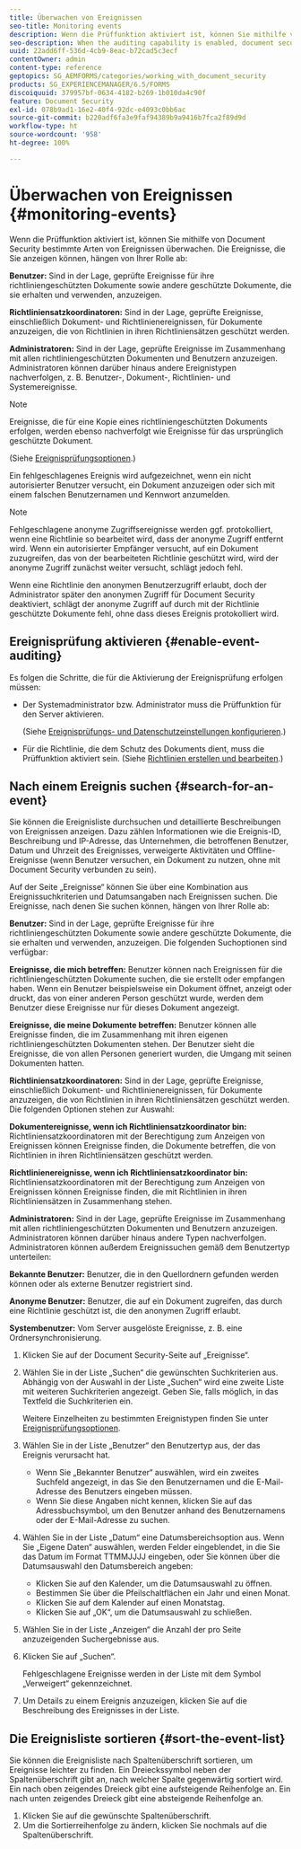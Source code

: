 ```yaml
---
title: Überwachen von Ereignissen
seo-title: Monitoring events
description: Wenn die Prüffunktion aktiviert ist, können Sie mithilfe von Document Security bestimmte Arten von Ereignissen überwachen. Sie können die Ereignisliste mithilfe der Document Security mühelos durchsuchen und sortieren.
seo-description: When the auditing capability is enabled, document security enables you to monitor certain types of events. You can easily search and sort the events list using the document security.
uuid: 22add6ff-536d-4cb9-8eac-b72cad5c3ecf
contentOwner: admin
content-type: reference
geptopics: SG_AEMFORMS/categories/working_with_document_security
products: SG_EXPERIENCEMANAGER/6.5/FORMS
discoiquuid: 379957bf-0634-4182-b269-1b010da4c90f
feature: Document Security
exl-id: 078b9ad1-16e2-40f4-92dc-e4093c0bb6ac
source-git-commit: b220adf6fa3e9faf94389b9a9416b7fca2f89d9d
workflow-type: ht
source-wordcount: '958'
ht-degree: 100%

---
```


# Überwachen von Ereignissen {#monitoring-events}

Wenn die Prüffunktion aktiviert ist, können Sie mithilfe von Document Security bestimmte Arten von Ereignissen überwachen. Die Ereignisse, die Sie anzeigen können, hängen von Ihrer Rolle ab:

**Benutzer:** Sind in der Lage, geprüfte Ereignisse für ihre richtliniengeschützten Dokumente sowie andere geschützte Dokumente, die sie erhalten und verwenden, anzuzeigen.

**Richtliniensatzkoordinatoren:** Sind in der Lage, geprüfte Ereignisse, einschließlich Dokument- und Richtlinienereignissen, für Dokumente anzuzeigen, die von Richtlinien in ihren Richtliniensätzen geschützt werden.

**Administratoren:** Sind in der Lage, geprüfte Ereignisse im Zusammenhang mit allen richtliniengeschützten Dokumenten und Benutzern anzuzeigen. Administratoren können darüber hinaus andere Ereignistypen nachverfolgen, z. B. Benutzer-, Dokument-, Richtlinien- und Systemereignisse.

>[!NOTE]
>
>Ereignisse, die für eine Kopie eines richtliniengeschützten Dokuments erfolgen, werden ebenso nachverfolgt wie Ereignisse für das ursprünglich geschützte Dokument.

(Siehe [Ereignisprüfungsoptionen](/help/forms/using/admin-help/configuring-client-server-options.md#event-auditing-options).)

Ein fehlgeschlagenes Ereignis wird aufgezeichnet, wenn ein nicht autorisierter Benutzer versucht, ein Dokument anzuzeigen oder sich mit einem falschen Benutzernamen und Kennwort anzumelden.

>[!NOTE]
>
>Fehlgeschlagene anonyme Zugriffsereignisse werden ggf. protokolliert, wenn eine Richtlinie so bearbeitet wird, dass der anonyme Zugriff entfernt wird. Wenn ein autorisierter Empfänger versucht, auf ein Dokument zuzugreifen, das von der bearbeiteten Richtlinie geschützt wird, wird der anonyme Zugriff zunächst weiter versucht, schlägt jedoch fehl.

Wenn eine Richtlinie den anonymen Benutzerzugriff erlaubt, doch der Administrator später den anonymen Zugriff für Document Security deaktiviert, schlägt der anonyme Zugriff auf durch mit der Richtlinie geschützte Dokumente fehl, ohne dass dieses Ereignis protokolliert wird.

## Ereignisprüfung aktivieren {#enable-event-auditing}

Es folgen die Schritte, die für die Aktivierung der Ereignisprüfung erfolgen müssen:

* Der Systemadministrator bzw. Administrator muss die Prüffunktion für den Server aktivieren.

   (Siehe [Ereignisprüfungs- und Datenschutzeinstellungen konfigurieren](/help/forms/using/admin-help/configuring-client-server-options.md#configuring-event-auditing-and-privacy-settings).)

* Für die Richtlinie, die dem Schutz des Dokuments dient, muss die Prüffunktion aktiviert sein. (Siehe [Richtlinien erstellen und bearbeiten](/help/forms/using/admin-help/creating-policies.md#creating-and-editing-policies).)

## Nach einem Ereignis suchen {#search-for-an-event}

Sie können die Ereignisliste durchsuchen und detaillierte Beschreibungen von Ereignissen anzeigen. Dazu zählen Informationen wie die Ereignis-ID, Beschreibung und IP-Adresse, das Unternehmen, die betroffenen Benutzer, Datum und Uhrzeit des Ereignisses, verweigerte Aktivitäten und Offline-Ereignisse (wenn Benutzer versuchen, ein Dokument zu nutzen, ohne mit Document Security verbunden zu sein).

Auf der Seite „Ereignisse“ können Sie über eine Kombination aus Ereignissuchkriterien und Datumsangaben nach Ereignissen suchen. Die Ereignisse, nach denen Sie suchen können, hängen von Ihrer Rolle ab:

**Benutzer:** Sind in der Lage, geprüfte Ereignisse für ihre richtliniengeschützten Dokumente sowie andere geschützte Dokumente, die sie erhalten und verwenden, anzuzeigen. Die folgenden Suchoptionen sind verfügbar:

**Ereignisse, die mich 
betreffen:** Benutzer können nach Ereignissen für die richtliniengeschützten Dokumente suchen, die sie erstellt oder empfangen haben. Wenn ein Benutzer beispielsweise ein Dokument öffnet, anzeigt oder druckt, das von einer anderen Person geschützt wurde, werden dem Benutzer diese Ereignisse nur für dieses Dokument angezeigt.

**Ereignisse, die meine Dokumente betreffen:** Benutzer können alle Ereignisse finden, die im Zusammenhang mit ihren eigenen richtliniengeschützten Dokumenten stehen. Der Benutzer sieht die Ereignisse, die von allen Personen generiert wurden, die Umgang mit seinen Dokumenten hatten.

**Richtliniensatzkoordinatoren:** Sind in der Lage, geprüfte Ereignisse, einschließlich Dokument- und Richtlinienereignissen, für Dokumente anzuzeigen, die von Richtlinien in ihren Richtliniensätzen geschützt werden. Die folgenden Optionen stehen zur Auswahl:  

**Dokumentereignisse,
wenn ich Richtliniensatzkoordinator bin:** Richtliniensatzkoordinatoren mit der Berechtigung zum Anzeigen von Ereignissen können Ereignisse finden, die Dokumente betreffen, die von Richtlinien in ihren Richtliniensätzen geschützt werden.

**Richtlinienereignisse, wenn ich Richtliniensatzkoordinator bin:** Richtliniensatzkoordinatoren mit der Berechtigung zum Anzeigen von Ereignissen können Ereignisse finden, die mit Richtlinien in ihren Richtliniensätzen in Zusammenhang stehen.

**Administratoren:** Sind in der Lage, geprüfte Ereignisse im Zusammenhang mit allen richtliniengeschützten Dokumenten und Benutzern anzuzeigen. Administratoren können darüber hinaus andere Typen nachverfolgen. Administratoren können außerdem Ereignissuchen gemäß dem Benutzertyp unterteilen:

**Bekannte Benutzer:** Benutzer, die in den Quellordnern gefunden werden können oder als externe Benutzer registriert sind.

**Anonyme Benutzer:** Benutzer, die auf ein Dokument zugreifen, das durch eine Richtlinie geschützt ist, die den anonymen Zugriff erlaubt.

**Systembenutzer:** Vom Server ausgelöste Ereignisse, z. B. eine Ordnersynchronisierung.

1. Klicken Sie auf der Document Security-Seite auf „Ereignisse“.
1. Wählen Sie in der Liste „Suchen“ die gewünschten Suchkriterien aus. Abhängig von der Auswahl in der Liste „Suchen“ wird eine zweite Liste mit weiteren Suchkriterien angezeigt. Geben Sie, falls möglich, in das Textfeld die Suchkriterien ein.

   Weitere Einzelheiten zu bestimmten Ereignistypen finden Sie unter [Ereignisprüfungsoptionen](/help/forms/using/admin-help/configuring-client-server-options.md#event-auditing-options).

1. Wählen Sie in der Liste „Benutzer“ den Benutzertyp aus, der das Ereignis verursacht hat.

   * Wenn Sie „Bekannter Benutzer“ auswählen, wird ein zweites Suchfeld angezeigt, in das Sie den Benutzernamen und die E-Mail-Adresse des Benutzers eingeben müssen.
   * Wenn Sie diese Angaben nicht kennen, klicken Sie auf das Adressbuchsymbol, um den Benutzer anhand des Benutzernamens oder der E-Mail-Adresse zu suchen.

1. Wählen Sie in der Liste „Datum“ eine Datumsbereichsoption aus. Wenn Sie „Eigene Daten“ auswählen, werden Felder eingeblendet, in die Sie das Datum im Format TTMMJJJJ eingeben, oder Sie können über die Datumsauswahl den Datumsbereich angeben:

   * Klicken Sie auf den Kalender, um die Datumsauswahl zu öffnen.
   * Bestimmen Sie über die Pfeilschaltflächen ein Jahr und einen Monat.
   * Klicken Sie auf dem Kalender auf einen Monatstag.
   * Klicken Sie auf „OK“, um die Datumsauswahl zu schließen.

1. Wählen Sie in der Liste „Anzeigen“ die Anzahl der pro Seite anzuzeigenden Suchergebnisse aus.
1. Klicken Sie auf „Suchen“.

   Fehlgeschlagene Ereignisse werden in der Liste mit dem Symbol „Verweigert“ gekennzeichnet.

1. Um Details zu einem Ereignis anzuzeigen, klicken Sie auf die Beschreibung des Ereignisses in der Liste.

## Die Ereignisliste sortieren {#sort-the-event-list}

Sie können die Ereignisliste nach Spaltenüberschrift sortieren, um Ereignisse leichter zu finden. Ein Dreieckssymbol neben der Spaltenüberschrift gibt an, nach welcher Spalte gegenwärtig sortiert wird. Ein nach oben zeigendes Dreieck gibt eine aufsteigende Reihenfolge an. Ein nach unten zeigendes Dreieck gibt eine absteigende Reihenfolge an.

1. Klicken Sie auf die gewünschte Spaltenüberschrift.
1. Um die Sortierreihenfolge zu ändern, klicken Sie nochmals auf die Spaltenüberschrift.

